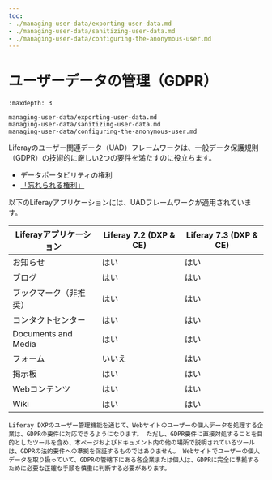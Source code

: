 ```yaml
---
toc:
- ./managing-user-data/exporting-user-data.md
- ./managing-user-data/sanitizing-user-data.md
- ./managing-user-data/configuring-the-anonymous-user.md
---
```

# ユーザーデータの管理（GDPR）

```{toctree}
:maxdepth: 3

managing-user-data/exporting-user-data.md
managing-user-data/sanitizing-user-data.md
managing-user-data/configuring-the-anonymous-user.md
```

Liferayのユーザー関連データ（UAD）フレームワークは、一般データ保護規則（GDPR）の技術的に厳しい2つの要件を満たすのに役立ちます。

- データポータビリティの権利
- [「忘れられる権利」](./managing-user-data/sanitizing-user-data.md)

以下のLiferayアプリケーションには、UADフレームワークが適用されています。

| Liferayアプリケーション     | Liferay 7.2 (DXP & CE) | Liferay 7.3 (DXP & CE) |
| ------------------- | ---------------------- | ---------------------- |
| お知らせ                | はい                     | はい                     |
| ブログ                 | はい                     | はい                     |
| ブックマーク（非推奨）         | はい                     | はい                     |
| コンタクトセンター           | はい                     | はい                     |
| Documents and Media | はい                     | はい                     |
| フォーム                | いいえ                    | はい                     |
| 掲示板                 | はい                     | はい                     |
| Webコンテンツ            | はい                     | はい                     |
| Wiki                | はい                     | はい                     |

```{important}
Liferay DXPのユーザー管理機能を通じて、Webサイトのユーザーの個人データを処理する企業は、GDPRの要件に対応できるようになります。 ただし、GDPR要件に直接対処することを目的としたツールを含め、本ページおよびドキュメント内の他の場所で説明されているツールは、GDPRの法的要件への準拠を保証するものではありません。 Webサイトでユーザーの個人データを取り扱っていて、GDPRの管轄下にある各企業または個人は、GDPRに完全に準拠するために必要な正確な手順を慎重に判断する必要があります。
```